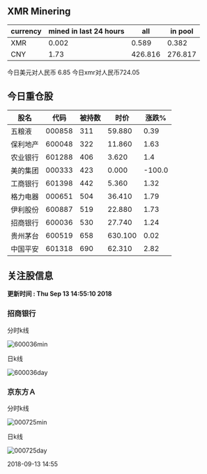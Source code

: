## XMR Minering

|currency|mined in last 24 hours|all|in pool|
|---|---|---|---|
|XMR|0.002|0.589|0.382|
|CNY|1.73|426.816|276.817|

今日美元对人民币 6.85	今日xmr对人民币724.05


## 今日重仓股 

|股名|代码|被持数|时价|涨跌%|
|---|---|---|---|---|
|五粮液|000858|311|59.880|0.39|
|保利地产|600048|322|11.860|1.63|
|农业银行|601288|406|3.620|1.4|
|美的集团|000333|423|0.000|-100.0|
|工商银行|601398|442|5.360|1.32|
|格力电器|000651|504|36.410|1.79|
|伊利股份|600887|519|22.880|1.73|
|招商银行|600036|530|27.740|1.24|
|贵州茅台|600519|658|630.100|0.02|
|中国平安|601318|690|62.310|2.82|

## 关注股信息
**更新时间 : Thu Sep 13 14:55:10 2018**
### 招商银行 
分时k线

![600036min](http://image.sinajs.cn/newchart/min/n/sh600036.gif)

日k线

![600036day](http://image.sinajs.cn/newchart/daily/n/sh600036.gif)

### 京东方Ａ 
分时k线

![000725min](http://image.sinajs.cn/newchart/min/n/sz000725.gif)

日k线

![000725day](http://image.sinajs.cn/newchart/daily/n/sz000725.gif)

2018-09-13 14:55